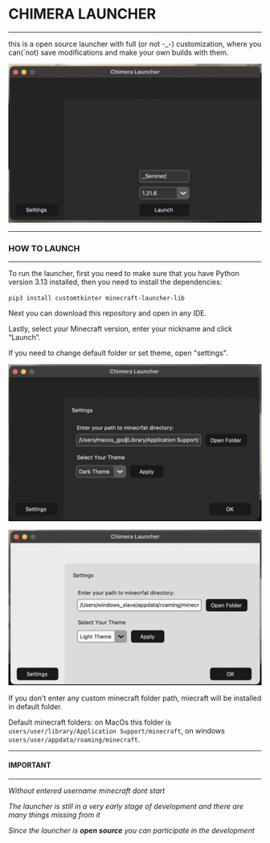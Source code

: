 # CHIMERA LAUNCHER
___


this is a open source launcher with full (or not -_-) customization, where 
you can(`not) save modifications and make your own builds with them.



![launcher screenshoot](https://github.com/seronezP/chimera/blob/master/images/chimeralauncher.png)

___

### HOW TO LAUNCH

___

To run the launcher, first you need to make sure that you have Python version 3.13 installed, then you need to install the dependencies:

`pip3 install customtkinter minecraft-launcher-lib `

Next you can download this repository and open in any IDE. 
  
Lastly, select your Minecraft version, enter your nickname and click “Launch”.

If you need to change default folder or set theme, open "settings".

![settings dark](https://github.com/seronezP/chimera/blob/master/images/settings_dark.png)

![settings light](https://github.com/seronezP/chimera/blob/master/images/settings_light.png)


If you don't enter any custom minecraft folder path, miecraft will be installed in default folder.

Default minecraft folders: on MacOs this folder is `users/user/library/Application Support/minecraft`, on windows `users/user/appdata/roaming/minecraft`.


___
#### IMPORTANT
___

_Without entered username minecraft dont start_

_The launcher is still in a very early stage of development and there are many things missing from it_

_Since the launcher is **open source** you can participate in the development_
